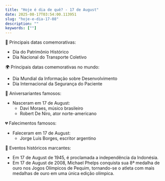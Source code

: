 ```yaml
---
title: "Hoje é dia de quê? - 17 de August"
date: 2025-08-17T03:54:00.113951
slug: "hoje-e-dia-17-08"
description: ""
keywords: [""]
---
```


🎉 Principais datas comemorativas:

- Dia do Patrimônio Histórico
- Dia Nacional do Transporte Coletivo

🌍 Principais datas comemorativas no mundo:

- Dia Mundial da Informação sobre Desenvolvimento
- Dia Internacional da Segurança do Paciente

🎂 Aniversariantes famosos:

- Nasceram em 17 de August:
  - Davi Moraes, músico brasileiro
  - Robert De Niro, ator norte-americano

💔 Falecimentos famosos:

- Faleceram em 17 de August:
  - Jorge Luis Borges, escritor argentino

📰 Eventos históricos marcantes:

- Em 17 de August de 1945, é proclamada a independência da Indonésia.
- Em 17 de August de 2008, Michael Phelps conquista sua 8ª medalha de ouro nos Jogos Olímpicos de Pequim, tornando-se o atleta com mais medalhas de ouro em uma única edição olímpica.
